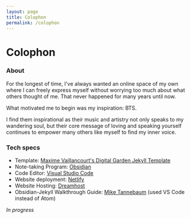 ```yaml
---
layout: page
title: Colophon
permalink: /colophon
---
```


# Colophon

### About

For the longest of time, I've always wanted an online space of my own where I can freely express myself without worrying too much about what others thought of me. That never happened for many years until now. 

What motivated me to begin was my inspiration: BTS. 

I find them inspirational as their music and artistry not only speaks to my wandering soul, but their core message of loving and speaking yourself continues to empower many others like myself to find my inner voice.


### Tech specs

- Template: [Maxime Vaillancourt's Digital Garden Jekyll Template](https://github.com/maximevaillancourt/digital-garden-jekyll-template)
- Note-taking Program: [Obsidian](https://obsidian.md/)
- Code Editor: [Visual Studio Code](https://code.visualstudio.com/) 
- Website deployment: [Netlify](https://www.netlify.com/?utm_medium=paid_search&utm_source=google&utm_campaign=12755510784&utm_term=netlify%20hosting)
- Website Hosting: [Dreamhost](https://www.dreamhost.com/)
- Obsidian-Jekyll Walkthrough Guide: [Mike Tannebaum](https://refinedmind.co/obsidian-jekyll-workflow) (used VS Code instead of Atom)

*In progress*


<style>
  .wrapper {
    max-width: 58em;
  }
</style>